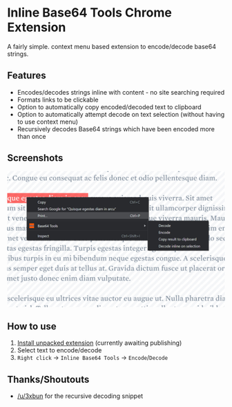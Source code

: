 # Inline Base64 Tools Chrome Extension

A fairly simple. context menu based extension to encode/decode base64 strings.

## Features
- Encodes/decodes strings inline with content - no site searching required
- Formats links to be clickable
- Option to automatically copy encoded/decoded text to clipboard
- Option to automatically attempt decode on text selection (without having to use context menu)
- Recursively decodes Base64 strings which have been encoded more than once

## Screenshots
![Context Menu Screenshot](/Screenshots/ContextMenu.jpg)

## How to use
1. [Install unpacked extension](https://webkul.com/blog/how-to-install-the-unpacked-extension-in-chrome/) (currently awaiting publishing)
2. Select text to encode/decode
3. `Right click` -> `Inline Base64 Tools` -> `Encode`/`Decode`

## Thanks/Shoutouts
- [/u/3xbun](https://www.reddit.com/user/3xbun/) for the recursive decoding snippet
